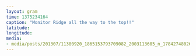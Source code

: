 ```yaml
---
layout: gram
time: 1375234164
caption: "Monitor Ridge all the way to the top!!"
latitude: 
longitude: 
media:
- media/posts/201307/11380920_1865153793709082_2003113605_n_17842748026000351.jpg
---
```

